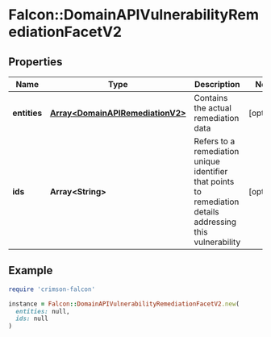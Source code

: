 # Falcon::DomainAPIVulnerabilityRemediationFacetV2

## Properties

| Name | Type | Description | Notes |
| ---- | ---- | ----------- | ----- |
| **entities** | [**Array&lt;DomainAPIRemediationV2&gt;**](DomainAPIRemediationV2.md) | Contains the actual remediation data | [optional] |
| **ids** | **Array&lt;String&gt;** | Refers to a remediation unique identifier that points to remediation details addressing this vulnerability | [optional] |

## Example

```ruby
require 'crimson-falcon'

instance = Falcon::DomainAPIVulnerabilityRemediationFacetV2.new(
  entities: null,
  ids: null
)
```

